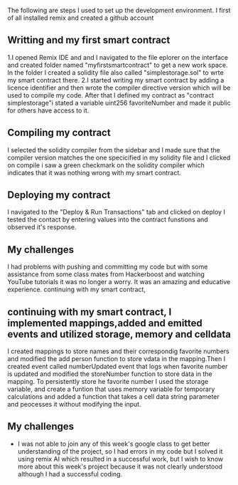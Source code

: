 The following are steps I used to set up the development environment.
I  first of all installed remix and created a github account
## Writting and my first smart contract
1.I opened Remix IDE and and I navigated to the file eplorer on the interface and created folder named "myfirstsmartcontract" to get a new work space. In the folder I created a solidity file also called "simplestorage.sol" to wrte my smart contract there.
2.I started writing my smart contract by adding a licence identifier and then wrote the compiler directive version which will be used to compile my code. After that I defined my contract as "contract simplestorage"i stated a variable uint256 favoriteNumber and made it public for others  have access to it.
## Compiling my contract
I selected the solidity compiler from the sidebar and I made sure that the compiler version matches the one specicified in my solidity file and I clicked on compile i saw a green checkmark on the  solidity compiler which indicates that it was nothing wrong with my smart contract.
## Deploying my contract
I navigated to the "Deploy & Run Transactions" tab and clicked on deploy I tested the contact by entering values into the contract funstions and observed it's response.
## My challenges
I had problems with pushing and committing my code but with some assistance from some class mates from Hackerboost and watching YouTube tutorials it was no longer a worry.
It was an amazing and educative experience.
continuing with my smart contract,
## continuing with my smart contract, I implemented mappings,added and emitted events and utilized storage, memory and celldata
I created mappings to store names and their correspondig favorite numbers and modified the add person function to store vdata in the mapping.Then I created event called numberUpdated event that logs when favorite number is updated and modified the storeNumber function to store data in the mapping. To persistently store he favorite number I used the storage variable, and create a funtion that uses memory variable for temporary calculations and added a function that takes a cell data string parameter and peocesses it without modifying the input.
## My challenges
* I was not able to join any of this week's google class to get better understanding of the project, so I had errors in my code but I solved it using remix AI which resulted in a successful work, but I wish to know more about this week's project because it was not clearly understood although I had a successful coding.
